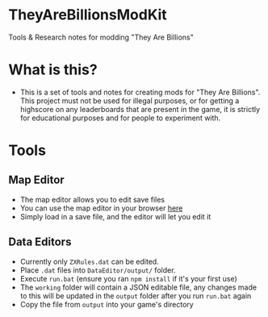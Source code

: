 # TheyAreBillionsModKit
Tools &amp; Research notes for modding "They Are Billions"

# What is this?

 - This is a set of tools and notes for creating mods for "They Are Billions". This project must not be used for illegal purposes, or for getting a highscore on any leaderboards that are present in the game, it is strictly for educational purposes and for people to experiment with.

# Tools

## Map Editor
 - The map editor allows you to edit save files
 - You can use the map editor in your browser [here](https://ash47.github.io/TheyAreBillionsModKit/MapEditorHtml/)
 - Simply load in a save file, and the editor will let you edit it

## Data Editors
 - Currently only `ZXRules.dat` can be edited.
 - Place `.dat` files into `DataEditor/output/` folder.
 - Execute `run.bat` (ensure you ran `npm install` if it's your first use)
 - The `working` folder will contain a JSON editable file, any changes made to this will be updated in the `output` folder after you run `run.bat` again
 - Copy the file from `output` into your game's directory
